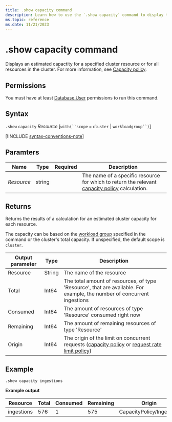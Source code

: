 ```yaml
---
title: .show capacity command
description: Learn how to use the `.show capacity` command to display the capacity policy.
ms.topic: reference
ms.date: 11/21/2023
---
```

# .show capacity command

Displays an estimated capactity for a specified cluster resource or for all resources in the cluster. For more information, see [Capacity policy](capacitypolicy.md).

## Permissions

You must have at least [Database User](access-control/role-based-access-control.md) permissions to run this command.

## Syntax

`.show` `capacity` *Resource* [`with(``scope` `=` `cluster` | `workloadgroup``)`]

[!INCLUDE [syntax-conventions-note](../../includes/syntax-conventions-note.md)]

## Paramters

|Name|Type|Required|Description|
|--|--|--|--|
|*Resource*|string||The name of a specific resource for which to return the relevant [capacity policy](../management/capacitypolicy.md) calculation.|

## Returns

Returns the results of a calculation for an estimated cluster capacity for each resource.

The capacity can be based on the [workload group](workload-groups.md) specified in the command or the cluster's total capacity. If unspecified, the default scope is `cluster`.

|Output parameter |Type |Description|
|---|---|---|
|Resource |String |The name of the resource|
|Total |Int64 |The total amount of resources, of type 'Resource', that are available. For example, the number of concurrent ingestions|
|Consumed |Int64 |The amount of resources of type 'Resource' consumed right now|
|Remaining |Int64 |The amount of remaining resources of type 'Resource'|
|Origin |Int64 |The origin of the limit on concurrent requests ([capacity policy](capacitypolicy.md) or [request rate limit policy](request-rate-limit-policy.md))|

## Example

```kusto
.show capacity ingestions
```

**Example output**

|Resource |Total |Consumed |Remaining|Origin|
|---|---|---|---|---|
|ingestions |576 |1 |575|CapacityPolicy/Ingestion|
